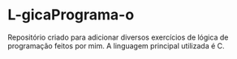 # L-gicaPrograma-o
Repositório criado para adicionar diversos exercícios de lógica de programação feitos por mim. A linguagem principal utilizada é C.
